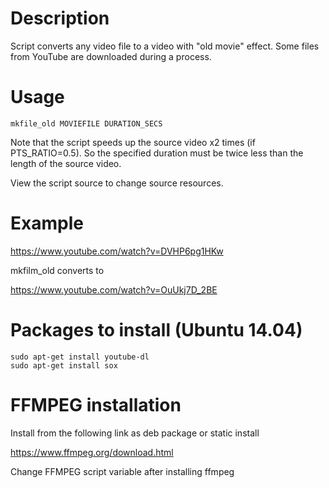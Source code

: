 # Description

Script converts any video file to a video with "old movie" effect.
Some files from YouTube are downloaded during a process.

# Usage

```
mkfile_old MOVIEFILE DURATION_SECS
```

Note that the script speeds up the source video x2 times (if PTS_RATIO=0.5). So the specified duration
must be twice less than the length of the source video.

View the script source to change source resources.

# Example

https://www.youtube.com/watch?v=DVHP6pg1HKw

mkfilm_old converts to

https://www.youtube.com/watch?v=OuUkj7D_2BE

# Packages to install (Ubuntu 14.04)

```
sudo apt-get install youtube-dl
sudo apt-get install sox
```

# FFMPEG installation

Install from the following link as deb package or static install

https://www.ffmpeg.org/download.html

Change FFMPEG script variable after installing ffmpeg

